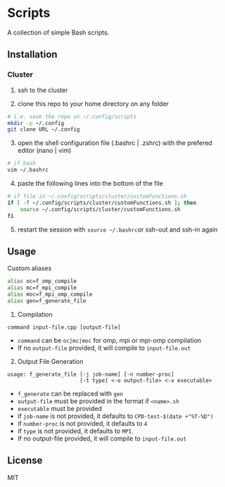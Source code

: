 # Scripts

A collection of simple Bash scripts.

## Installation

### Cluster

1. ssh to the cluster

2. clone this repo to your home directory on any folder

```bash
# i.e. save the repo on ~/.config/scripts
mkdir -p ~/.config
git clone URL ~/.config
```

3. open the shell configuration file (.bashrc | .zshrc) with the prefered editor (nano | vim)

```bash
# if bash
vim ~/.bashrc
```

4. paste the following lines into the bottom of the file

```bash
# if file in ~/.config/scripts/cluster/customFunctions.sh
if [ -f ~/.config/scripts/cluster/customFunctions.sh ]; then
    source ~/.config/scripts/cluster/customFunctions.sh
fi
```

5. restart the session with `source ~/.bashrc`or ssh-out and ssh-in again

## Usage

Custom aliases

```bash
alias oc=f_omp_compile
alias mc=f_mpi_compile
alias moc=f_mpi_omp_compile
alias gen=f_generate_file
```

1. Compilation

```
command input-file.cpp [output-file]
```

-   `command` can be `oc|mc|moc` for omp, mpi or mpi-omp compilation
-   If no `output-file` provided, it will compile to `input-file.out`

2. Output File Generation

```
usage: f_generate_file [-j job-name] [-n number-proc]
                       [-t type] <-o output-file> <-x executable>
```

-   `f_generate` can be replaced with `gen`
-   `output-file` must be provided in the format if `<name>.sh`
-   `executable` must be provided
-   if `job-name` is not provided, it defaults to `CPD-test-$(date +"%T-%D")`
-   if `number-proc` is not provided, it defaults to `4`
-   if `type` is not provided, it defaults to `MPI`.
-   If no output-file provided, it will compile to `input-file.out`

## License

MIT
